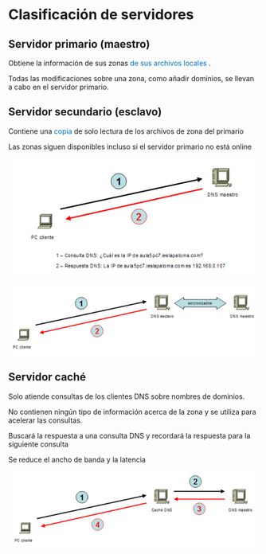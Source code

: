 # Clasificación de servidores

## Servidor primario (maestro)

Obtiene la información de sus zonas  <span style="color:#0070C0">de sus archivos locales</span> \.

Todas las modificaciones sobre una zona\, como añadir dominios\, se llevan a cabo en el servidor primario\.

## Servidor secundario (esclavo)

Contiene una  <span style="color:#0070C0">copia</span>  de solo lectura de los archivos de zona del primario

Las zonas siguen disponibles incluso si el servidor primario no está online

![imagen](img/Teoria%20UD03%20Servicio%20DNS%20%28Serveis%20en%20xarxa%2918.png)

![imagen](img/Teoria%20UD03%20Servicio%20DNS%20%28Serveis%20en%20xarxa%2919.png)

## Servidor caché

Solo atiende consultas de los clientes DNS sobre nombres de dominios\.

No contienen ningún tipo de información acerca de la zona y se utiliza para acelerar las consultas\.

Buscará la respuesta a una consulta DNS y recordará la respuesta para la siguiente consulta

Se reduce el ancho de banda y la latencia

![imagen](img/Teoria%20UD03%20Servicio%20DNS%20%28Serveis%20en%20xarxa%2920.png)